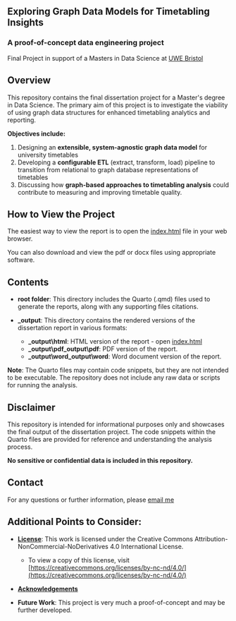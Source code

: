 ## Exploring Graph Data Models for Timetabling Insights
### A proof-of-concept data engineering project

Final Project in support of a Masters in Data Science at [UWE Bristol](www.uwe.ac.uk)

## Overview

This repository contains the final dissertation project for a Master's degree in Data Science. The primary aim of this project is to investigate the viability of using graph data structures for enhanced timetabling analytics and reporting.

**Objectives include:**

1. Designing an **extensible, system-agnostic graph data model** for university timetables
2. Developing a **configurable ETL** (extract, transform, load) pipeline to transition from relational to graph database representations of timetables
3. Discussing how **graph-based approaches to timetabling analysis** could contribute to measuring and improving timetable quality.

## How to View the Project

The easiest way to view the report is to open the [index.html](_output\html\index.html) file in your web browser.

You can also download and view the pdf or docx files using appropriate software.

## Contents

* **root folder**: This directory includes the Quarto (.qmd) files used to generate the reports, along with any supporting files citations.

* **_output**: This directory contains the rendered versions of the dissertation report in various formats:
  * **_output\html**: HTML version of the report - open [index.html](_output\html\index.html)
  * **_output\pdf_output\pdf**: PDF version of the report.
  * **_output\word_output\word**: Word document version of the report.


**Note**: The Quarto files may contain code snippets, but they are not intended to be executable. The repository does not include any raw data or scripts for running the analysis.

## Disclaimer

This repository is intended for informational purposes only and showcases the final output of the dissertation project. The code snippets within the Quarto files are provided for reference and understanding the analysis process.

**No sensitive or confidential data is included in this repository.**

## Contact

For any questions or further information, please [email me](mailto:zoonalink@gmail.com)

## Additional Points to Consider:

* **[License](LICENSE.md)**: This work is licensed under the Creative Commons Attribution-NonCommercial-NoDerivatives 4.0 International License.
  * To view a copy of this license, visit
 [https://creativecommons.org/licenses/by-nc-nd/4.0/](https://creativecommons.org/licenses/by-nc-nd/4.0/)

* **[Acknowledgements](_output\html\acknowledgements.html)**

* **Future Work**: This project is very much a proof-of-concept and may be further developed.